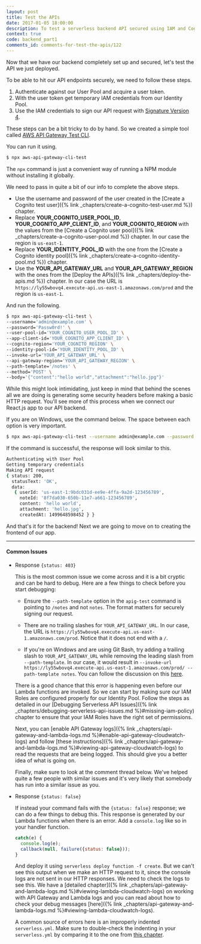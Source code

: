 ```yaml
---
layout: post
title: Test the APIs
date: 2017-01-05 18:00:00
description: To test a serverless backend API secured using IAM and Cognito User Pool you need to follow a few steps. First, generate a user token by authenticating with the User Pool. Then use the user token to get a set of temporary IAM credentials using the Identity Pool. Finally, sign the API request using the IAM credentials using Signature Version 4 and make the request. To simplify this process we are going to use the “aws-api-gateway-cli-test” tool.
context: true
code: backend_part1
comments_id: comments-for-test-the-apis/122
---
```


Now that we have our backend completely set up and secured, let's test the API we just deployed.

To be able to hit our API endpoints securely, we need to follow these steps.

1. Authenticate against our User Pool and acquire a user token.
2. With the user token get temporary IAM credentials from our Identity Pool.
3. Use the IAM credentials to sign our API request with [Signature Version 4](http://docs.aws.amazon.com/general/latest/gr/signature-version-4.html).

These steps can be a bit tricky to do by hand. So we created a simple tool called [AWS API Gateway Test CLI](https://github.com/AnomalyInnovations/aws-api-gateway-cli-test).

You can run it using.

``` bash
$ npx aws-api-gateway-cli-test
```

The `npx` command is just a convenient way of running a NPM module without installing it globally.

We need to pass in quite a bit of our info to complete the above steps.

- Use the username and password of the user created in the [Create a Cognito test user]({% link _chapters/create-a-cognito-test-user.md %}) chapter.
- Replace **YOUR_COGNITO_USER_POOL_ID**, **YOUR_COGNITO_APP_CLIENT_ID**, and **YOUR_COGNITO_REGION** with the values from the [Create a Cognito user pool]({% link _chapters/create-a-cognito-user-pool.md %}) chapter. In our case the region is `us-east-1`.
- Replace **YOUR_IDENTITY_POOL_ID** with the one from the [Create a Cognito identity pool]({% link _chapters/create-a-cognito-identity-pool.md %}) chapter.
- Use the **YOUR_API_GATEWAY_URL** and **YOUR_API_GATEWAY_REGION** with the ones from the [Deploy the APIs]({% link _chapters/deploy-the-apis.md %}) chapter. In our case the URL is `https://ly55wbovq4.execute-api.us-east-1.amazonaws.com/prod` and the region is `us-east-1`.

And run the following.

``` bash
$ npx aws-api-gateway-cli-test \
--username='admin@example.com' \
--password='Passw0rd!' \
--user-pool-id='YOUR_COGNITO_USER_POOL_ID' \
--app-client-id='YOUR_COGNITO_APP_CLIENT_ID' \
--cognito-region='YOUR_COGNITO_REGION' \
--identity-pool-id='YOUR_IDENTITY_POOL_ID' \
--invoke-url='YOUR_API_GATEWAY_URL' \
--api-gateway-region='YOUR_API_GATEWAY_REGION' \
--path-template='/notes' \
--method='POST' \
--body='{"content":"hello world","attachment":"hello.jpg"}'
```

While this might look intimidating, just keep in mind that behind the scenes all we are doing is generating some security headers before making a basic HTTP request. You'll see more of this process when we connect our React.js app to our API backend.

If you are on Windows, use the command below. The space between each option is very important.

``` bash
$ npx aws-api-gateway-cli-test --username admin@example.com --password Passw0rd! --user-pool-id YOUR_COGNITO_USER_POOL_ID --app-client-id YOUR_COGNITO_APP_CLIENT_ID --cognito-region YOUR_COGNITO_REGION --identity-pool-id YOUR_IDENTITY_POOL_ID --invoke-url YOUR_API_GATEWAY_URL --api-gateway-region YOUR_API_GATEWAY_REGION --path-template /notes --method POST --body "{\"content\":\"hello world\",\"attachment\":\"hello.jpg\"}"
```

If the command is successful, the response will look similar to this.

``` bash
Authenticating with User Pool
Getting temporary credentials
Making API request
{ status: 200,
  statusText: 'OK',
  data: 
   { userId: 'us-east-1:9bdc031d-ee9e-4ffa-9a2d-123456789',
     noteId: '8f7da030-650b-11e7-a661-123456789',
     content: 'hello world',
     attachment: 'hello.jpg',
     createdAt: 1499648598452 } }
```

And that's it for the backend! Next we are going to move on to creating the frontend of our app.

---

#### Common Issues

- Response `{status: 403}`

  This is the most common issue we come across and it is a bit cryptic and can be hard to debug. Here are a few things to check before you start debugging:

  - Ensure the `--path-template` option in the `apig-test` command is pointing to `/notes` and not `notes`. The format matters for securely signing our request.

  - There are no trailing slashes for `YOUR_API_GATEWAY_URL`. In our case, the URL is `https://ly55wbovq4.execute-api.us-east-1.amazonaws.com/prod`. Notice that it does not end with a `/`.
  
  - If you're on Windows and are using Git Bash, try adding a trailing slash to `YOUR_API_GATEWAY_URL` while removing the leading slash from `--path-template`. In our case, it would result in `--invoke-url https://ly55wbovq4.execute-api.us-east-1.amazonaws.com/prod/ --path-template notes`. You can follow the discussion on this [here](https://github.com/AnomalyInnovations/serverless-stack-com/issues/112#issuecomment-345996566).

  There is a good chance that this error is happening even before our Lambda functions are invoked. So we can start by making sure our IAM Roles are configured properly for our Identity Pool. Follow the steps as detailed in our [Debugging Serverless API Issues]({% link _chapters/debugging-serverless-api-issues.md %}#missing-iam-policy) chapter to ensure that your IAM Roles have the right set of permissions. 

  Next, you can [enable API Gateway logs]({% link _chapters/api-gateway-and-lambda-logs.md %}#enable-api-gateway-cloudwatch-logs) and follow [these instructions]({% link _chapters/api-gateway-and-lambda-logs.md %}#viewing-api-gateway-cloudwatch-logs) to read the requests that are being logged. This should give you a better idea of what is going on.
  
  Finally, make sure to look at the comment thread below. We've helped quite a few people with similar issues and it's very likely that somebody has run into a similar issue as you.

- Response `{status: false}`

  If instead your command fails with the `{status: false}` response; we can do a few things to debug this. This response is generated by our Lambda functions when there is an error. Add a `console.log` like so in your handler function.

  ``` javascript
  catch(e) {
    console.log(e);
    callback(null, failure({status: false}));
  }
  ```

  And deploy it using `serverless deploy function -f create`. But we can't see this output when we make an HTTP request to it, since the console logs are not sent in our HTTP responses. We need to check the logs to see this. We have a [detailed chapter]({% link _chapters/api-gateway-and-lambda-logs.md %}#viewing-lambda-cloudwatch-logs) on working with API Gateway and Lambda logs and you can read about how to check your debug messages [here]({% link _chapters/api-gateway-and-lambda-logs.md %}#viewing-lambda-cloudwatch-logs).

  A common source of errors here is an improperly indented `serverless.yml`. Make sure to double-check the indenting in your `serverless.yml` by comparing it to the one from [this chapter](https://github.com/AnomalyInnovations/serverless-stack-demo-api/blob/master/serverless.yml).
